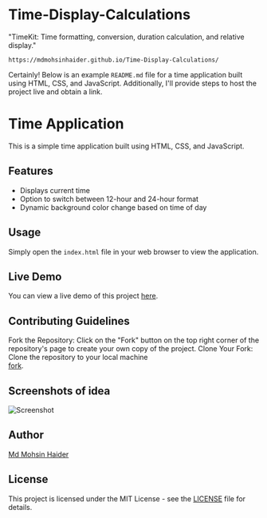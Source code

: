 # Time-Display-Calculations
"TimeKit: Time formatting, conversion, duration calculation, and relative display."

```
https://mdmohsinhaider.github.io/Time-Display-Calculations/
```
Certainly! Below is an example `README.md` file for a time application built using HTML, CSS, and JavaScript. Additionally, I'll provide steps to host the project live and obtain a link.

# Time Application

This is a simple time application built using HTML, CSS, and JavaScript.

## Features

- Displays current time
- Option to switch between 12-hour and 24-hour format
- Dynamic background color change based on time of day

## Usage

Simply open the `index.html` file in your web browser to view the application.

## Live Demo

You can view a live demo of this project [here](https://mdmohsinhaider.github.io/Time-Display-Calculations/).

## Contributing Guidelines
Fork the Repository: Click on the "Fork" button on the top right corner of the repository's page to create your own copy of the project.
Clone Your Fork: Clone the repository to your local machine  
[fork](https://github.com/login?return_to=%2FMdMohsinHaider%2FTime-Display-Calculations).

## Screenshots of idea 

![Screenshot](https://chrome.google.com/webstore/detail/digital-clock-ce-7/ceppoilemjnhfdbkekhcnagmfnhokjgm?hl=en-GB)

## Author

[Md Mohsin Haider](https://github.com/MdMohsinHaider)

## License

This project is licensed under the MIT License - see the [LICENSE](LICENSE) file for details.

